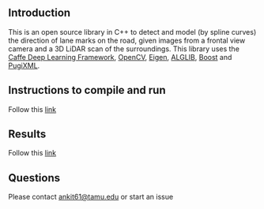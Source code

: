 ## Introduction

This is an open source library in C++ to detect and model (by spline curves) the direction of lane marks on the road, given images from a frontal view camera and a 3D LiDAR scan of the surroundings.  This library uses the [Caffe Deep Learning Framework](caffe.berkeleyvision.org), [OpenCV](https://opencv.org/), [Eigen](http://eigen.tuxfamily.org/index.php?title=Main_Page), [ALGLIB](http://www.alglib.net/), [Boost](https://www.boost.org) and [PugiXML](https://pugixml.org/).

## Instructions to compile and run
Follow this [link](https://docs.google.com/document/d/1uUK2KlghsdwMjtY23_JpbfzuyQkcQpRKAetClIWvc_8/edit?usp=sharing)

## Results
Follow this [link](https://drive.google.com/drive/u/1/folders/1-mXBFJHg66TRby6LlQW1K3rw8hQB9qRd)

## Questions

Please contact ankit61@tamu.edu or start an issue
